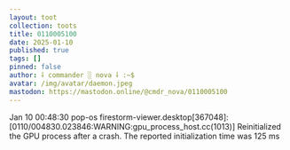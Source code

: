 ```yaml
---
layout: toot
collection: toots
title: 0110005100
date: 2025-01-10
published: true
tags: []
pinned: false
author: ⸸ commander ░ nova ⸸ :~$
avatar: /img/avatar/daemon.jpeg
mastodon: https://mastodon.online/@cmdr_nova/0110005100
---
```


Jan 10 00:48:30 pop-os firestorm-viewer.desktop[367048]: [0110/004830.023846:WARNING:gpu_process_host.cc(1013)] Reinitialized the GPU process after a crash. The reported initialization time was 125 ms
